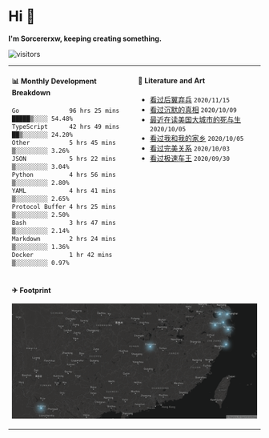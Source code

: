 # Hi 👋

**I'm Sorcererxw, keeping creating something.**

![visitors](https://visitor-badge.glitch.me/badge?page_id=sorcererxw.sorcererx)

<table width="800px">
<tr>
<td valign="top" width="50%">

#### 📊 Monthly Development Breakdown

<!--START_SECTION:waka-->
```text
Go              96 hrs 25 mins █████▒░░░░ 54.48%
TypeScript      42 hrs 49 mins ██▒░░░░░░░ 24.20%
Other           5 hrs 45 mins  ▒░░░░░░░░░ 3.26%
JSON            5 hrs 22 mins  ▒░░░░░░░░░ 3.04%
Python          4 hrs 56 mins  ▒░░░░░░░░░ 2.80%
YAML            4 hrs 41 mins  ▒░░░░░░░░░ 2.65%
Protocol Buffer 4 hrs 25 mins  ▒░░░░░░░░░ 2.50%
Bash            3 hrs 47 mins  ▒░░░░░░░░░ 2.14%
Markdown        2 hrs 24 mins  ▒░░░░░░░░░ 1.36%
Docker          1 hr 42 mins   ▒░░░░░░░░░ 0.97%
```
<!--END_SECTION:waka-->

<td valign="top" width="50%">

#### 💃 Literature and Art

<!--START_SECTION:douban-->
* [看过后翼弃兵](http://movie.douban.com/subject/32579283/) <code>2020/11/15</code>
* [看过沉默的真相](http://movie.douban.com/subject/33447642/) <code>2020/10/09</code>
* [最近在读美国大城市的死与生](https://book.douban.com/subject/34907883/) <code>2020/10/05</code>
* [看过我和我的家乡](http://movie.douban.com/subject/35051512/) <code>2020/10/05</code>
* [看过完美关系](http://movie.douban.com/subject/30221758/) <code>2020/10/03</code>
* [看过极速车王](http://movie.douban.com/subject/6538866/) <code>2020/09/30</code>

<!--END_SECTION:douban-->

</td>
</tr>
<tr>
<td colspan="2">

#### ✈ Footprint

![footprint](./footprint.png)

</td>
</tr>
</table>


